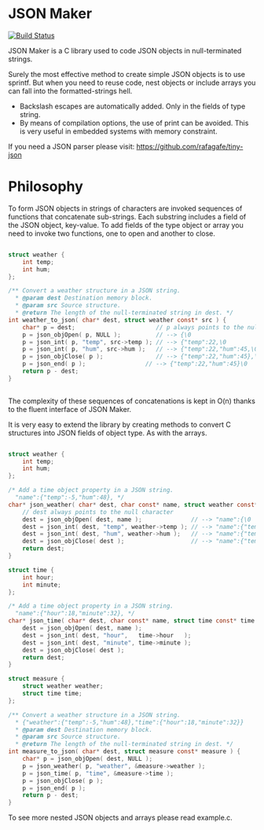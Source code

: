 # JSON Maker

[![Build Status](https://travis-ci.org/rafagafe/json-maker.svg?branch=master)](https://travis-ci.org/rafagafe/json-maker)

JSON Maker is a C library used to code JSON objects in null-terminated strings.

Surely the most effective method to create simple JSON objects is to use sprintf. But when you need to reuse code, nest objects or include arrays you can fall into the formatted-strings hell.

* Backslash escapes are automatically added. Only in the fields of type string.
* By means of compilation options, the use of print can be avoided. This is very useful in embedded systems with memory constraint.

If you need a JSON parser please visit: https://github.com/rafagafe/tiny-json

# Philosophy

To form JSON objects in strings of characters are invoked sequences of functions that concatenate sub-strings. Each substring includes a field of the JSON object, key-value. To add fields of the type object or array you need to invoke two functions, one to open and another to close.

```C

struct weather {
    int temp;
    int hum;
};

/** Convert a weather structure in a JSON string.
  * @param dest Destination memory block.
  * @param src Source structure.
  * @return The length of the null-terminated string in dest. */
int weather_to_json( char* dest, struct weather const* src ) {
    char* p = dest;                       // p always points to the null character
    p = json_objOpen( p, NULL );          // --> {\0
    p = json_int( p, "temp", src->temp ); // --> {"temp":22,\0
    p = json_int( p, "hum", src->hum );   // --> {"temp":22,"hum":45,\0
    p = json_objClose( p );               // --> {"temp":22,"hum":45},\0
    p = json_end( p );                 // --> {"temp":22,"hum":45}\0
    return p - dest;       
}
    
```

The complexity of these sequences of concatenations is kept in O(n) thanks to the fluent interface of JSON Maker.

It is very easy to extend the library by creating methods to convert C structures into JSON fields of object type. As with the arrays.

```C

struct weather {
    int temp;
    int hum;
};

/* Add a time object property in a JSON string.
  "name":{"temp":-5,"hum":48}, */
char* json_weather( char* dest, char const* name, struct weather const* weather ) {
    // dest always points to the null character
    dest = json_objOpen( dest, name );              // --> "name":{\0
    dest = json_int( dest, "temp", weather->temp ); // --> "name":{"temp":22,\0
    dest = json_int( dest, "hum", weather->hum );   // --> "name":{"temp":22,"hum":45,\0
    dest = json_objClose( dest );                   // --> "name":{"temp":22,"hum":45},\0
    return dest;
}

struct time {
    int hour;
    int minute;
};

/* Add a time object property in a JSON string.
  "name":{"hour":18,"minute":32}, */
char* json_time( char* dest, char const* name, struct time const* time ) {
    dest = json_objOpen( dest, name );
    dest = json_int( dest, "hour",   time->hour   );
    dest = json_int( dest, "minute", time->minute );
    dest = json_objClose( dest );
    return dest;
}

struct measure {
    struct weather weather;
    struct time time;
};

/** Convert a weather structure in a JSON string.
  * {"weather":{"temp":-5,"hum":48},"time":{"hour":18,"minute":32}}
  * @param dest Destination memory block.
  * @param src Source structure.
  * @return The length of the null-terminated string in dest. */
int measure_to_json( char* dest, struct measure const* measure ) {
    char* p = json_objOpen( dest, NULL );
    p = json_weather( p, "weather", &measure->weather );
    p = json_time( p, "time", &measure->time );
    p = json_objClose( p );
    p = json_end( p );
    return p - dest;
}

```

To see more nested JSON objects and arrays please read example.c.
